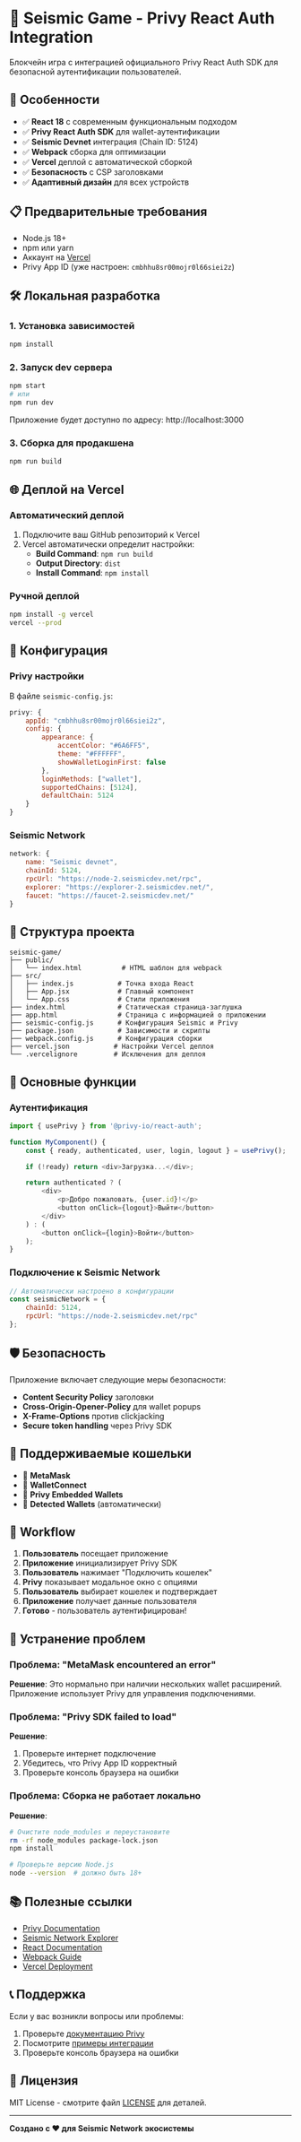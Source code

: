 # 🌊 Seismic Game - Privy React Auth Integration

Блокчейн игра с интеграцией официального Privy React Auth SDK для безопасной аутентификации пользователей.

## 🚀 Особенности

- ✅ **React 18** с современным функциональным подходом
- ✅ **Privy React Auth SDK** для wallet-аутентификации
- ✅ **Seismic Devnet** интеграция (Chain ID: 5124)
- ✅ **Webpack** сборка для оптимизации
- ✅ **Vercel** деплой с автоматической сборкой
- ✅ **Безопасность** с CSP заголовками
- ✅ **Адаптивный дизайн** для всех устройств

## 📋 Предварительные требования

- Node.js 18+ 
- npm или yarn
- Аккаунт на [Vercel](https://vercel.com)
- Privy App ID (уже настроен: `cmbhhu8sr00mojr0l66siei2z`)

## 🛠 Локальная разработка

### 1. Установка зависимостей

```bash
npm install
```

### 2. Запуск dev сервера

```bash
npm start
# или
npm run dev
```

Приложение будет доступно по адресу: http://localhost:3000

### 3. Сборка для продакшена

```bash
npm run build
```

## 🌐 Деплой на Vercel

### Автоматический деплой

1. Подключите ваш GitHub репозиторий к Vercel
2. Vercel автоматически определит настройки:
   - **Build Command**: `npm run build`
   - **Output Directory**: `dist`
   - **Install Command**: `npm install`

### Ручной деплой

```bash
npm install -g vercel
vercel --prod
```

## 🔧 Конфигурация

### Privy настройки

В файле `seismic-config.js`:

```javascript
privy: {
    appId: "cmbhhu8sr00mojr0l66siei2z",
    config: {
        appearance: {
            accentColor: "#6A6FF5",
            theme: "#FFFFFF",
            showWalletLoginFirst: false
        },
        loginMethods: ["wallet"],
        supportedChains: [5124],
        defaultChain: 5124
    }
}
```

### Seismic Network

```javascript
network: {
    name: "Seismic devnet",
    chainId: 5124,
    rpcUrl: "https://node-2.seismicdev.net/rpc",
    explorer: "https://explorer-2.seismicdev.net/",
    faucet: "https://faucet-2.seismicdev.net/"
}
```

## 📁 Структура проекта

```
seismic-game/
├── public/
│   └── index.html          # HTML шаблон для webpack
├── src/
│   ├── index.js           # Точка входа React
│   ├── App.jsx            # Главный компонент
│   └── App.css            # Стили приложения
├── index.html             # Статическая страница-заглушка
├── app.html               # Страница с информацией о приложении
├── seismic-config.js      # Конфигурация Seismic и Privy
├── package.json           # Зависимости и скрипты
├── webpack.config.js      # Конфигурация сборки
├── vercel.json           # Настройки Vercel деплоя
└── .vercelignore         # Исключения для деплоя
```

## 🔗 Основные функции

### Аутентификация

```javascript
import { usePrivy } from '@privy-io/react-auth';

function MyComponent() {
    const { ready, authenticated, user, login, logout } = usePrivy();

    if (!ready) return <div>Загрузка...</div>;

    return authenticated ? (
        <div>
            <p>Добро пожаловать, {user.id}!</p>
            <button onClick={logout}>Выйти</button>
        </div>
    ) : (
        <button onClick={login}>Войти</button>
    );
}
```

### Подключение к Seismic Network

```javascript
// Автоматически настроено в конфигурации
const seismicNetwork = {
    chainId: 5124,
    rpcUrl: "https://node-2.seismicdev.net/rpc"
};
```

## 🛡 Безопасность

Приложение включает следующие меры безопасности:

- **Content Security Policy** заголовки
- **Cross-Origin-Opener-Policy** для wallet popups
- **X-Frame-Options** против clickjacking
- **Secure token handling** через Privy SDK

## 📱 Поддерживаемые кошельки

- 🦊 **MetaMask**
- 🔗 **WalletConnect**
- 📱 **Privy Embedded Wallets**
- 🌟 **Detected Wallets** (автоматически)

## 🔄 Workflow

1. **Пользователь** посещает приложение
2. **Приложение** инициализирует Privy SDK
3. **Пользователь** нажимает "Подключить кошелек"
4. **Privy** показывает модальное окно с опциями
5. **Пользователь** выбирает кошелек и подтверждает
6. **Приложение** получает данные пользователя
7. **Готово** - пользователь аутентифицирован!

## 🐛 Устранение проблем

### Проблема: "MetaMask encountered an error"

**Решение**: Это нормально при наличии нескольких wallet расширений. Приложение использует Privy для управления подключениями.

### Проблема: "Privy SDK failed to load"

**Решение**: 
1. Проверьте интернет подключение
2. Убедитесь, что Privy App ID корректный
3. Проверьте консоль браузера на ошибки

### Проблема: Сборка не работает локально

**Решение**:
```bash
# Очистите node_modules и переустановите
rm -rf node_modules package-lock.json
npm install

# Проверьте версию Node.js
node --version  # должно быть 18+
```

## 📚 Полезные ссылки

- [Privy Documentation](https://docs.privy.io/)
- [Seismic Network Explorer](https://explorer-2.seismicdev.net/)
- [React Documentation](https://react.dev/)
- [Webpack Guide](https://webpack.js.org/)
- [Vercel Deployment](https://vercel.com/docs)

## 📞 Поддержка

Если у вас возникли вопросы или проблемы:

1. Проверьте [документацию Privy](https://docs.privy.io/)
2. Посмотрите [примеры интеграции](https://github.com/privy-io/privy-examples)
3. Проверьте консоль браузера на ошибки

## 📄 Лицензия

MIT License - смотрите файл [LICENSE](LICENSE) для деталей.

---

**Создано с ❤️ для Seismic Network экосистемы** 